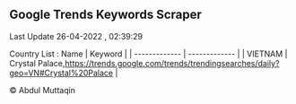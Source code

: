 

## Google Trends Keywords Scraper 
 
Last Update 26-04-2022 , 02:39:29

Country List :
 Name  | Keyword |
| ------------- | ------------- |
| VIETNAM | Crystal Palace,https://trends.google.com/trends/trendingsearches/daily?geo=VN#Crystal%20Palace |



© Abdul Muttaqin 
